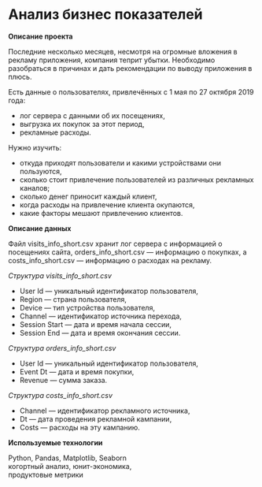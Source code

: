 # Анализ бизнес показателей

**Описание проекта**

Последние несколько месяцев, несмотря на огромные вложения в рекламу приложения, компания теприт убытки. Необходимо разобраться в причинах и дать рекомендации по выводу приложения в плюсь.

Есть данные о пользователях, привлечённых с 1 мая по 27 октября 2019 года:

* лог сервера с данными об их посещениях,
* выгрузка их покупок за этот период,
* рекламные расходы.

Нужно изучить:

* откуда приходят пользователи и какими устройствами они пользуются,
* сколько стоит привлечение пользователей из различных рекламных каналов;
* сколько денег приносит каждый клиент,
* когда расходы на привлечение клиента окупаются,
* какие факторы мешают привлечению клиентов.


**Описание данных**

Файл visits_info_short.csv хранит лог сервера с информацией о посещениях сайта, orders_info_short.csv — информацию о покупках, а costs_info_short.csv — информацию о расходах на рекламу.

*Структура visits_info_short.csv*

* User Id — уникальный идентификатор пользователя,
* Region — страна пользователя,
* Device — тип устройства пользователя,
* Channel — идентификатор источника перехода,
* Session Start — дата и время начала сессии,
* Session End — дата и время окончания сессии.


*Структура orders_info_short.csv*

* User Id — уникальный идентификатор пользователя,
* Event Dt — дата и время покупки,
* Revenue — сумма заказа.


*Структура costs_info_short.csv*

* Channel — идентификатор рекламного источника,
* Dt — дата проведения рекламной кампании,
* Costs — расходы на эту кампанию.

**Используемые технологии**


Python, Pandas, Matplotlib, Seaborn<br>
когортный анализ, юнит-экономика,<br>
продуктовые метрики